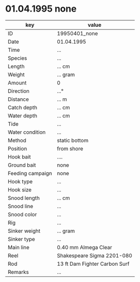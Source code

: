 # 01.04.1995 none

key | value |
----|-------|
ID | 19950401_none |
Date | 01.04.1995 |
Time | ... |
Species | ... |
Length | ... cm |
Weight | ... gram |
Amount | 0 |
Direction | ...° |
Distance | ... m |
Catch depth | ... cm |
Water depth | ... cm |
Tide | ... |
Water condition | ... |
Method | static bottom |
Position | from shore |
Hook bait | .... |
Ground bait | none |
Feeding campaign | none |
Hook type | ... |
Hook size | ... |
Snood length | ... cm |
Snood line | ... |
Snood color | ... |
Rig | ... |
Sinker weight | ... gram |
Sinker type | ... |
Main line | 0.40 mm Almega Clear |
Reel | Shakespeare Sigma 2201-080 |
Rod | 13 ft Dam Fighter Carbon Surf |
Remarks | ... |

